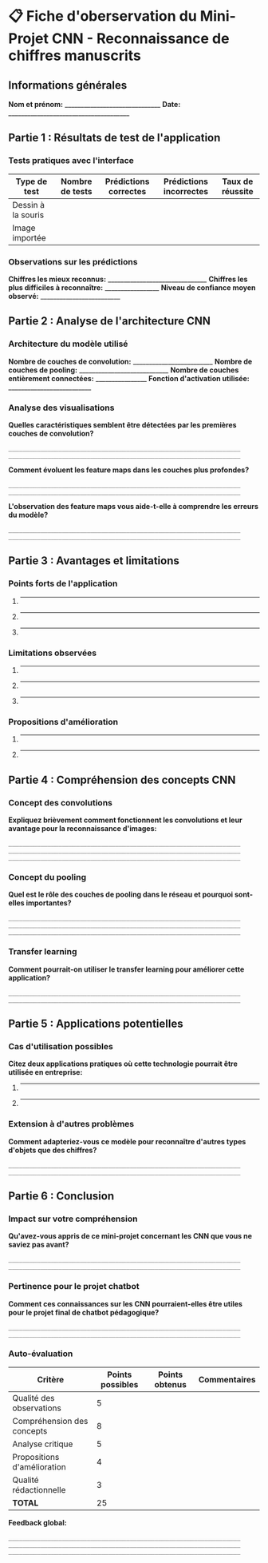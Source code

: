 # 📋 Fiche d'oberservation du Mini-Projet CNN - Reconnaissance de chiffres manuscrits

## Informations générales
**Nom et prénom:** ______________________________
**Date:** ______________________________________

## Partie 1 : Résultats de test de l'application

### Tests pratiques avec l'interface

| Type de test | Nombre de tests | Prédictions correctes | Prédictions incorrectes | Taux de réussite |
|--------------|-----------------|----------------------|-------------------------|------------------|
| Dessin à la souris | | | | |
| Image importée | | | | |

### Observations sur les prédictions
**Chiffres les mieux reconnus:** _______________________________
**Chiffres les plus difficiles à reconnaître:** _________________
**Niveau de confiance moyen observé:** _________________________

## Partie 2 : Analyse de l'architecture CNN

### Architecture du modèle utilisé
**Nombre de couches de convolution:** _________________________
**Nombre de couches de pooling:** ____________________________
**Nombre de couches entièrement connectées:** ________________
**Fonction d'activation utilisée:** __________________________

### Analyse des visualisations
**Quelles caractéristiques semblent être détectées par les premières couches de convolution?**
```
_________________________________________________________________
_________________________________________________________________
```

**Comment évoluent les feature maps dans les couches plus profondes?**
```
_________________________________________________________________
_________________________________________________________________
```

**L'observation des feature maps vous aide-t-elle à comprendre les erreurs du modèle?**
```
_________________________________________________________________
_________________________________________________________________
```

## Partie 3 : Avantages et limitations

### Points forts de l'application
1. _______________________________________________________________
2. _______________________________________________________________
3. _______________________________________________________________

### Limitations observées
1. _______________________________________________________________
2. _______________________________________________________________
3. _______________________________________________________________

### Propositions d'amélioration
1. _______________________________________________________________
2. _______________________________________________________________

## Partie 4 : Compréhension des concepts CNN

### Concept des convolutions
**Expliquez brièvement comment fonctionnent les convolutions et leur avantage pour la reconnaissance d'images:**
```
_________________________________________________________________
_________________________________________________________________
_________________________________________________________________
```

### Concept du pooling
**Quel est le rôle des couches de pooling dans le réseau et pourquoi sont-elles importantes?**
```
_________________________________________________________________
_________________________________________________________________
_________________________________________________________________
```

### Transfer learning
**Comment pourrait-on utiliser le transfer learning pour améliorer cette application?**
```
_________________________________________________________________
_________________________________________________________________
```

## Partie 5 : Applications potentielles

### Cas d'utilisation possibles
**Citez deux applications pratiques où cette technologie pourrait être utilisée en entreprise:**
1. _______________________________________________________________
2. _______________________________________________________________

### Extension à d'autres problèmes
**Comment adapteriez-vous ce modèle pour reconnaître d'autres types d'objets que des chiffres?**
```
_________________________________________________________________
_________________________________________________________________
```

## Partie 6 : Conclusion

### Impact sur votre compréhension
**Qu'avez-vous appris de ce mini-projet concernant les CNN que vous ne saviez pas avant?**
```
_________________________________________________________________
_________________________________________________________________
```

### Pertinence pour le projet chatbot
**Comment ces connaissances sur les CNN pourraient-elles être utiles pour le projet final de chatbot pédagogique?**
```
_________________________________________________________________
_________________________________________________________________
```

### Auto-évaluation

| Critère | Points possibles | Points obtenus | Commentaires |
|---------|------------------|----------------|--------------|
| Qualité des observations | 5 | | |
| Compréhension des concepts | 8 | | |
| Analyse critique | 5 | | |
| Propositions d'amélioration | 4 | | |
| Qualité rédactionnelle | 3 | | |
| **TOTAL** | 25 | | |

**Feedback global:**
```
_________________________________________________________________
_________________________________________________________________
_________________________________________________________________
```